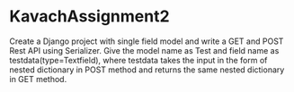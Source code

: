 # KavachAssignment2
Create a Django project with single field model and write a GET and POST Rest API using Serializer.    Give the model name as Test and field name as testdata(type=Textfield), where testdata takes the input in the form of nested dictionary in POST method and     returns the same nested dictionary in  GET method.
